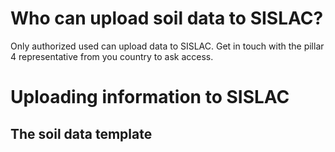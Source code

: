 # Who can upload soil data to SISLAC?

Only authorized used can upload data to SISLAC. Get in touch with the pillar 4 representative from you country to ask access. 

# Uploading information to SISLAC

## The soil data template

